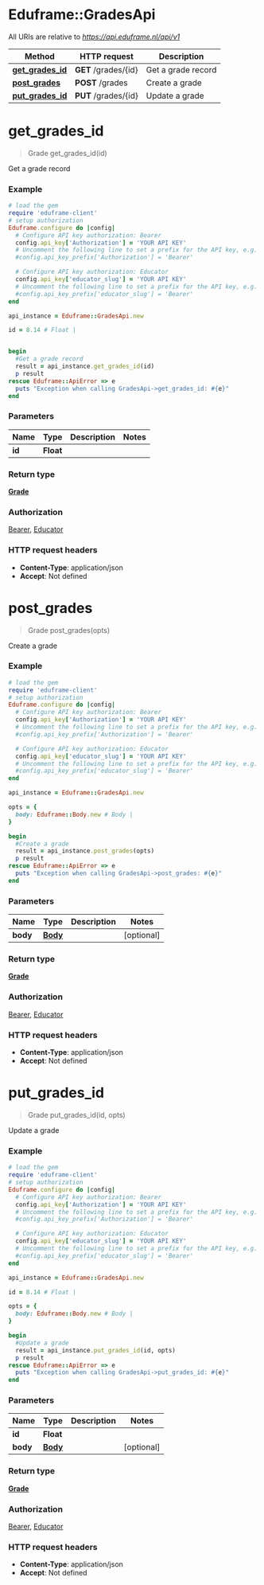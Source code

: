 # Eduframe::GradesApi

All URIs are relative to *https://api.eduframe.nl/api/v1*

Method | HTTP request | Description
------------- | ------------- | -------------
[**get_grades_id**](GradesApi.md#get_grades_id) | **GET** /grades/{id} | Get a grade record
[**post_grades**](GradesApi.md#post_grades) | **POST** /grades | Create a grade
[**put_grades_id**](GradesApi.md#put_grades_id) | **PUT** /grades/{id} | Update a grade


# **get_grades_id**
> Grade get_grades_id(id)

Get a grade record



### Example
```ruby
# load the gem
require 'eduframe-client'
# setup authorization
Eduframe.configure do |config|
  # Configure API key authorization: Bearer
  config.api_key['Authorization'] = 'YOUR API KEY'
  # Uncomment the following line to set a prefix for the API key, e.g. 'Bearer' (defaults to nil)
  #config.api_key_prefix['Authorization'] = 'Bearer'

  # Configure API key authorization: Educator
  config.api_key['educator_slug'] = 'YOUR API KEY'
  # Uncomment the following line to set a prefix for the API key, e.g. 'Bearer' (defaults to nil)
  #config.api_key_prefix['educator_slug'] = 'Bearer'
end

api_instance = Eduframe::GradesApi.new

id = 8.14 # Float | 


begin
  #Get a grade record
  result = api_instance.get_grades_id(id)
  p result
rescue Eduframe::ApiError => e
  puts "Exception when calling GradesApi->get_grades_id: #{e}"
end
```

### Parameters

Name | Type | Description  | Notes
------------- | ------------- | ------------- | -------------
 **id** | **Float**|  | 

### Return type

[**Grade**](Grade.md)

### Authorization

[Bearer](../README.md#Bearer), [Educator](../README.md#Educator)

### HTTP request headers

 - **Content-Type**: application/json
 - **Accept**: Not defined



# **post_grades**
> Grade post_grades(opts)

Create a grade



### Example
```ruby
# load the gem
require 'eduframe-client'
# setup authorization
Eduframe.configure do |config|
  # Configure API key authorization: Bearer
  config.api_key['Authorization'] = 'YOUR API KEY'
  # Uncomment the following line to set a prefix for the API key, e.g. 'Bearer' (defaults to nil)
  #config.api_key_prefix['Authorization'] = 'Bearer'

  # Configure API key authorization: Educator
  config.api_key['educator_slug'] = 'YOUR API KEY'
  # Uncomment the following line to set a prefix for the API key, e.g. 'Bearer' (defaults to nil)
  #config.api_key_prefix['educator_slug'] = 'Bearer'
end

api_instance = Eduframe::GradesApi.new

opts = { 
  body: Eduframe::Body.new # Body | 
}

begin
  #Create a grade
  result = api_instance.post_grades(opts)
  p result
rescue Eduframe::ApiError => e
  puts "Exception when calling GradesApi->post_grades: #{e}"
end
```

### Parameters

Name | Type | Description  | Notes
------------- | ------------- | ------------- | -------------
 **body** | [**Body**](.md)|  | [optional] 

### Return type

[**Grade**](Grade.md)

### Authorization

[Bearer](../README.md#Bearer), [Educator](../README.md#Educator)

### HTTP request headers

 - **Content-Type**: application/json
 - **Accept**: Not defined



# **put_grades_id**
> Grade put_grades_id(id, opts)

Update a grade



### Example
```ruby
# load the gem
require 'eduframe-client'
# setup authorization
Eduframe.configure do |config|
  # Configure API key authorization: Bearer
  config.api_key['Authorization'] = 'YOUR API KEY'
  # Uncomment the following line to set a prefix for the API key, e.g. 'Bearer' (defaults to nil)
  #config.api_key_prefix['Authorization'] = 'Bearer'

  # Configure API key authorization: Educator
  config.api_key['educator_slug'] = 'YOUR API KEY'
  # Uncomment the following line to set a prefix for the API key, e.g. 'Bearer' (defaults to nil)
  #config.api_key_prefix['educator_slug'] = 'Bearer'
end

api_instance = Eduframe::GradesApi.new

id = 8.14 # Float | 

opts = { 
  body: Eduframe::Body.new # Body | 
}

begin
  #Update a grade
  result = api_instance.put_grades_id(id, opts)
  p result
rescue Eduframe::ApiError => e
  puts "Exception when calling GradesApi->put_grades_id: #{e}"
end
```

### Parameters

Name | Type | Description  | Notes
------------- | ------------- | ------------- | -------------
 **id** | **Float**|  | 
 **body** | [**Body**](.md)|  | [optional] 

### Return type

[**Grade**](Grade.md)

### Authorization

[Bearer](../README.md#Bearer), [Educator](../README.md#Educator)

### HTTP request headers

 - **Content-Type**: application/json
 - **Accept**: Not defined



